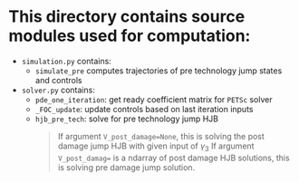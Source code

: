 # This directory contains source modules used for computation:

- `simulation.py` contains:
	- `simulate_pre` computes trajectories of pre technology jump states and controls
- `solver.py` contains:
	- `pde_one_iteration`: get ready coefficient matrix for `PETSc` solver
	- `_FOC_update`: update controls based on last iteration inputs
	- `hjb_pre_tech`: solve for pre technology jump HJB
		> If argument `V_post_damage=None`, this is solving the post damage jump HJB with given input of
$\gamma_3$
		> If argument `V_post_damag=` is a ndarray of post damage HJB solutions, this is solving pre damage jump solution.

